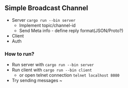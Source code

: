 ## Simple Broadcast Channel

- Server `cargo run --bin server`
    - Implement topic/channel-id
    - Send Meta info - define reply format(JSON/Proto?)
- Client
- Auth

### How to run?

* Run server with `cargo run --bin server`
* Run client with `cargo run --bin client`
    * or open telnet connection `telnet localhost 8080`
* Try sending messages ~


